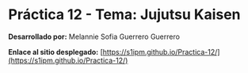# Práctica 12 - Tema: Jujutsu Kaisen

**Desarrollado por:** Melannie Sofia Guerrero Guerrero

**Enlace al sitio desplegado:** [https://s1ipm.github.io/Practica-12/](https://s1ipm.github.io/Practica-12/)
